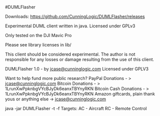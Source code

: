 #DUMLFlasher

Downloads:
https://github.com/CunningLogic/DUMLFlasher/releases

Experimental DUML client written in java. Licensed under GPLv3

Only tested on the DJI Mavic Pro

Please see library licenses in lib/

This client should be considered experimental. The author is not responsible for any losses or damage resulting from the use of this client.

DUMLFlasher 1.0 - by jcase@cunninglogic.com
Licensed under GPLV3

Want to help fund more public research?
PayPal Donations - > jcase@cunninglogic.com
Bitcoin Donations - > 1LrunXwPpknbgVYcBJyDk6eanxTBYnyRKN
Bitcoin Cash Donations - > 1LrunXwPpknbgVYcBJyDk6eanxTBYnyRKN
Amazon giftcards, plain thank yous or anything else -> jcase@cunninglogic.com

java -jar DUMLFlasher -t <target> -f <filepath>
Targets:
	AC - Aircraft
	RC - Remote Control
